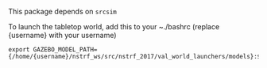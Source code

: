This package depends on `srcsim`

To launch the tabletop world, add this to your ~./bashrc (replace {username} with your username)
````
export GAZEBO_MODEL_PATH={/home/{username}/nstrf_ws/src/nstrf_2017/val_world_launchers/models}:$GAZEBO_MODEL_PATH
````